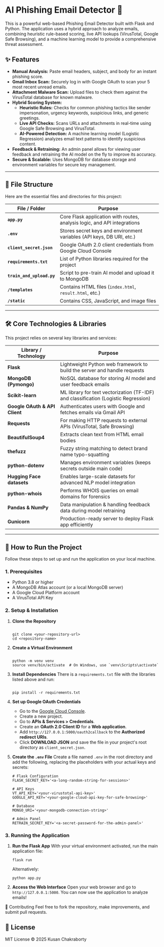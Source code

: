 # AI Phishing Email Detector 🎣

This is a powerful web-based Phishing Email Detector built with Flask and Python. The application uses a hybrid approach to analyze emails, combining heuristic rule-based scoring, live API lookups (VirusTotal, Google Safe Browsing), and a machine learning model to provide a comprehensive threat assessment.

## ✨ Features

  * **Manual Analysis:** Paste email headers, subject, and body for an instant phishing score.
  * **Gmail Inbox Scan:** Securely log in with Google OAuth to scan your 5 most recent unread emails.
  * **Attachment Malware Scan:** Upload files to check them against the VirusTotal database for known malware.
  * **Hybrid Scoring System:**
      * **Heuristic Rules:** Checks for common phishing tactics like sender impersonation, urgency keywords, suspicious links, and generic greetings.
      * **Live API Checks:** Scans URLs and attachments in real-time using Google Safe Browsing and VirusTotal.
      * **AI-Powered Detection:** A machine learning model (Logistic Regression) analyzes email text patterns to identify suspicious content.
  * **Feedback & Retraining:** An admin panel allows for viewing user feedback and retraining the AI model on the fly to improve its accuracy.
  * **Secure & Scalable:** Uses MongoDB for database storage and environment variables for secure key management.

-----

## 📂 File Structure

Here are the essential files and directories for this project:

| File / Folder             | Purpose                                                                  |
| ------------------------- | ------------------------------------------------------------------------ |
| **`app.py`**              | Core Flask application with routes, analysis logic, and API integrations |
| **`.env`**                | Stores secret keys and environment variables (API keys, DB URI, etc.)    |
| **`client_secret.json`**  | Google OAuth 2.0 client credentials from Google Cloud Console            |
| **`requirements.txt`**    | List of Python libraries required for the project                        |
| **`train_and_upload.py`** | Script to pre-train AI model and upload it to MongoDB                    |
| **`/templates`**          | Contains HTML files (`index.html`, `result.html`, etc.)                  |
| **`/static`**             | Contains CSS, JavaScript, and image files                                |


-----

## 🛠️ Core Technologies & Libraries

This project relies on several key libraries and services:

| Library / Technology          | Purpose                                                                             |
| ----------------------------- | ----------------------------------------------------------------------------------- |
| **Flask**                     | Lightweight Python web framework to build the server and handle requests            |
| **MongoDB (Pymongo)**         | NoSQL database for storing AI model and user feedback emails                        |
| **Scikit-learn**              | ML library for text vectorization (TF-IDF) and classification (Logistic Regression) |
| **Google OAuth & API Client** | Authenticates users with Google and fetches emails via Gmail API                    |
| **Requests**                  | For making HTTP requests to external APIs (VirusTotal, Safe Browsing)               |
| **BeautifulSoup4**            | Extracts clean text from HTML email bodies                                          |
| **thefuzz**                   | Fuzzy string matching to detect brand name typo-squatting                           |
| **python-dotenv**             | Manages environment variables (keeps secrets outside main code)                     |
| **Hugging Face datasets**     | Enables large-scale datasets for advanced NLP model integration                     |
| **python-whois**              | Performs WHOIS queries on email domains for forensics                               |
| **Pandas & NumPy**            | Data manipulation & handling feedback data during model retraining                  |
| **Gunicorn**                  | Production-ready server to deploy Flask app efficiently                             |

-----

## 🚀 How to Run the Project

Follow these steps to set up and run the application on your local machine.

### 1\. Prerequisites

  * Python 3.8 or higher
  * A MongoDB Atlas account (or a local MongoDB server)
  * A Google Cloud Platform account
  * A VirusTotal API Key

### 2\. Setup & Installation

1.  **Clone the Repository**

    ```

    git clone <your-repository-url>
    cd <repository-name>

    ```

2.  **Create a Virtual Environment**

    ```

    python -m venv venv
    source venv/bin/activate  # On Windows, use `venv\Scripts\activate`

    ```

3.  **Install Dependencies**
    There is a `requirements.txt` file with the libraries listed above and run:

    ```

    pip install -r requirements.txt
    
    ```

4.  **Set up Google OAuth Credentials**

      * Go to the [Google Cloud Console](https://console.cloud.google.com/).
      * Create a new project.
      * Go to **APIs & Services \> Credentials**.
      * Create an **OAuth 2.0 Client ID** for a **Web application**.
      * Add `http://127.0.0.1:5000/oauth2callback` to the **Authorized redirect URIs**.
      * Click **DOWNLOAD JSON** and save the file in your project's root directory as `client_secret.json`.

5.  **Create the `.env` File**
    Create a file named `.env` in the root directory and add the following, replacing the placeholders with your actual keys and secrets:

    ```env
    # Flask Configuration
    FLASK_SECRET_KEY='<a-long-random-string-for-sessions>'

    # API Keys
    VT_API_KEY='<your-virustotal-api-key>'
    GOOGLE_API_KEY='<your-google-cloud-api-key-for-safe-browsing>'

    # Database
    MONGO_URI='<your-mongodb-connection-string>'

    # Admin Panel
    RETRAIN_SECRET_KEY='<a-secret-password-for-the-admin-panel>'
    ```

### 3\. Running the Application

1.  **Run the Flask App**
    With your virtual environment activated, run the main application file:

    ```
    flask run
    ```
    Alternatively:

    ```
    python app.py
    ```
2.  **Access the Web Interface**
    Open your web browser and go to `http://127.0.0.1:5000`. You can now use the application to analyze emails\!




🤝 Contributing Feel free to fork the repository, make improvements, and submit pull requests.


## 📜 License
MIT License © 2025 Kusan Chakraborty